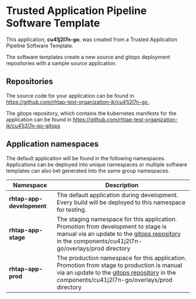 # Trusted Application Pipeline Software Template

This application, **cu41j2l7n-go**, was created from a Trusted Application Pipeline Software Template.

The software templates create a new source and gitops deployment repositories with a sample source application. 

## Repositories

The source code for your application can be found in [https://github.com/rhtap-test-organization-jk/cu41j2l7n-go ](https://github.com/rhtap-test-organization-jk/cu41j2l7n-go ).
 
The gitops repository, which contains the kubernetes manifests for the application can be found in 
[https://github.com/rhtap-test-organization-jk/cu41j2l7n-go-gitops ](https://github.com/rhtap-test-organization-jk/cu41j2l7n-go-gitops ) 

## Application namespaces 

The default application will be found in the following namespaces. Applications can be deployed into unique namespaces or multiple software templates can also bet generated into the same group namespaces.  

|  Namespace   |  Description   |  
| -------- | -------- |   
| **rhtap-app-development** | The default application during development. Every build will be deployed to this namespace for testing. | 
| **rhtap-app-stage** | The staging namespace for this application. Promotion from development to stage is manual via an update to the [gitops repository](https://github.com/rhtap-test-organization-jk/cu41j2l7n-go-gitops ) in the components/cu41j2l7n-go/overlays/prod directory |  
| **rhtap-app-prod** | The production namespace for this application. Promotion from stage to production is manual via an update to the [gitops repository](https://github.com/rhtap-test-organization-jk/cu41j2l7n-go-gitops ) in the components/cu41j2l7n-go/overlays/prod directory | 